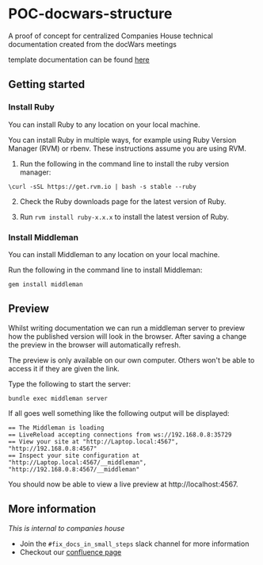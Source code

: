 # POC-docwars-structure
A proof of concept for centralized Companies House technical documentation created from the docWars meetings

template documentation can be found [here](https://tdt-documentation.london.cloudapps.digital/#technical-documentation-template)

## Getting started

### Install Ruby
You can install Ruby to any location on your local machine.

You can install Ruby in multiple ways, for example using Ruby Version Manager (RVM) or rbenv. These instructions assume you are using RVM.

1. Run the following in the command line to install the ruby version manager:
```
\curl -sSL https://get.rvm.io | bash -s stable --ruby
```
2. Check the Ruby downloads page for the latest version of Ruby.

3. Run `rvm install ruby-x.x.x` to install the latest version of Ruby.

### Install Middleman
You can install Middleman to any location on your local machine.

Run the following in the command line to install Middleman:
```
gem install middleman
```

## Preview

Whilst writing documentation we can run a middleman server to preview how the
published version will look in the browser. After saving a change the preview in
the browser will automatically refresh.

The preview is only available on our own computer. Others won't be able to
access it if they are given the link.

Type the following to start the server:

```
bundle exec middleman server
```

If all goes well something like the following output will be displayed:

```
== The Middleman is loading
== LiveReload accepting connections from ws://192.168.0.8:35729
== View your site at "http://Laptop.local:4567", "http://192.168.0.8:4567"
== Inspect your site configuration at "http://Laptop.local:4567/__middleman", "http://192.168.0.8:4567/__middleman"
```

You should now be able to view a live preview at http://localhost:4567.

## More information

*This is internal to companies house*

- Join the `#fix_docs_in_small_steps` slack channel for more information
- Checkout our [confluence page](https://companieshouse.atlassian.net/wiki/spaces/DEV/pages/1729003595/Fix+our+Docs+Overview)




